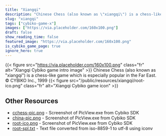 ```yaml
---
title: "Xiangqi"
description: "Chinese Chess (also known as \"xiangqi\") is a chess-like game which is especially popular in the Far East. © CYBIKO Inc., 1999 "
slug: "xiangqi"
tags: ["cybiko-game-x"]
images: ["https://via.placeholder.com/160x100.png"]
draft: false
show_reading_time: false
featured_image: "https://via.placeholder.com/160x100.png"
is_cybiko_game_page: true
ignore_hero: true
---
```

{{< figure src="https://via.placeholder.com/160x100.png" class="fr" alt="Xiangqi Cybiko game intro image" >}}
Chinese Chess (also known as "xiangqi") is a chess-like game which is especially popular in the Far East. \
© CYBIKO Inc., 1999 {{< figure src="/public/resources/xiangqi/root-ico.png" class="fr" alt="Xiangqi Cybiko game icon" >}}

## Other Resources
* [cchess-pic.png](/public/resources/xiangqi/cchess-pic.png) - Screenshot of PicView.exe from Cybiko SDK
* [china-pic.png](/public/resources/xiangqi/china-pic.png) - Screenshot of PicView.exe from Cybiko SDK
* [root-ico.png](/public/resources/xiangqi/root-ico.png) - Screenshot of PicView.exe from Cybiko SDK
* [root-spl.txt](/public/resources/xiangqi/root-spl.txt) - Text file converted from iso-8859-1 to utf-8 using iconv
